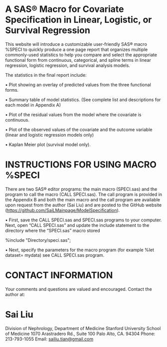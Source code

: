 # A SAS® Macro for Covariate Specification in Linear, Logistic, or Survival Regression

This website will introduce a customizable user-friendly SAS® macro %SPECI to quickly produce a one page report that organizes multiple commonly-used statistics to help you compare and select the appropriate functional form from continuous, categorical, and spline terms in linear regression, logistic regression, and survival analysis models.  

The statistics in the final report include:

•	Plot showing an overlay of predicted values from the three functional forms. 

•	Summary table of model statistics. (See complete list and descriptions for each model in Appendix A) 

•	Plot of the residual values from the model where the covariate is continuous. 

•	Plot of the observed values of the covariate and the outcome variable (linear and logistic regression models only)

•	Kaplan Meier plot (survival model only). 


# INSTRUCTIONS FOR USING MACRO %SPECI 

There are two SAS® editor programs: the main macro (SPECI.sas) and the program to call the macro (CALL SPECI.sas). The call program is provided in the Appendix B and both the main macro and the call program are available upon request from the author (Sai Liu) and are posted to the GitHub website (https://github.com/SaiLMainpage/ModelSpecification).

• First, save the CALL SPECI.sas and SPECI.sas programs to your computer. Next, open “CALL SPECI.sas” and update the include statement to the directory where the “SPECI.sas” macro stored 

   %include "Directory/speci.sas";

• Next, specify the parameters for the macro program (for example %let dataset= mydata) see CALL SPECI.sas program.

     
# CONTACT INFORMATION 
  Your comments and questions are valued and encouraged. Contact the author at:

  # Sai Liu

  Division of Nephrology, Department of Medicine 
  Stanford University School of Medicine
  1070 Arastradero Rd., Suite 100
  Palo Alto, CA. 94304
  Phone: 213-793-1055
  Email: sailiu.tian@gmail.com
